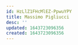 ```yaml
---
id: HzLlZ1FHcMlEZ-PpwuYPY
title: Massimo Pigliucci
desc: ''
updated: 1643723096356
created: 1643723096356
---
```


